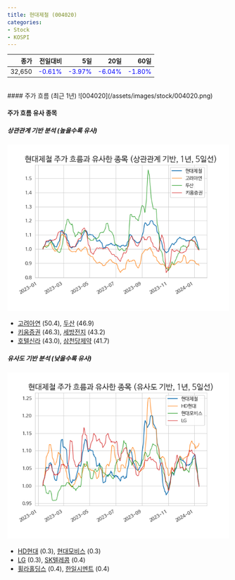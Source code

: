 ```yaml
---
title: 현대제철 (004020)
categories:
- Stock
- KOSPI
---
```


|종가|전일대비|5일|20일|60일|
|---:|-------:|--:|---:|---:|
|32,650|<span style="color: blue">-0.61%</span>|<span style="color: blue">-3.97%</span>|<span style="color: blue">-6.04%</span>|<span style="color: blue">-1.80%</span>|

<!-- more -->
<br>
#### 주가 흐름 (최근 1년)
![004020](/assets/images/stock/004020.png)


#### 주가 흐름 유사 종목


##### 상관관계 기반 분석 (높을수록 유사)
![004020](/assets/images/stock/004020_corr.png)
- [고려아연](/010130/) (50.4), [두산](/000150/) (46.9)
- [키움증권](/039490/) (46.3), [세방전지](/004490/) (43.2)
- [호텔신라](/008770/) (43.0), [삼천당제약](/000250/) (41.7)


##### 유사도 기반 분석 (낮을수록 유사)	
![004020](/assets/images/stock/004020_sim.png)
- [HD현대](/267250/) (0.3), [현대모비스](/012330/) (0.3)
- [LG](/003550/) (0.3), [SK텔레콤](/017670/) (0.4)
- [휠라홀딩스](/081660/) (0.4), [한일시멘트](/300720/) (0.4)